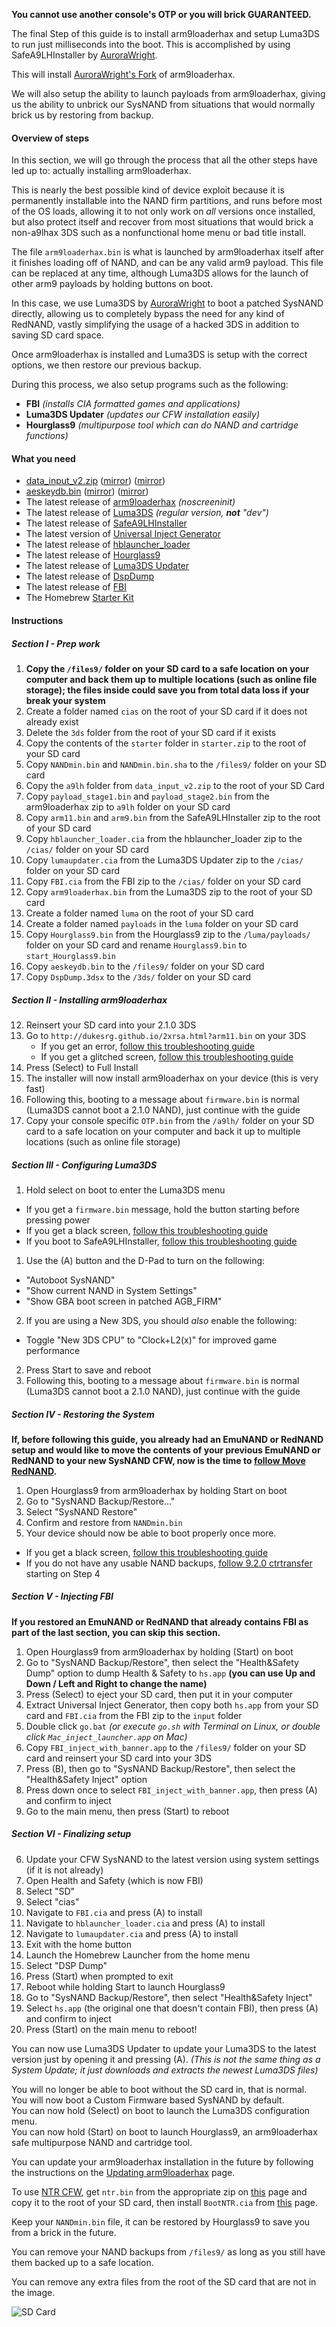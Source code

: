 **You cannot use another console's OTP or you will brick GUARANTEED.**

The final Step of this guide is to install arm9loaderhax and setup Luma3DS to run just milliseconds into the boot. This is accomplished by using SafeA9LHInstaller by [AuroraWright](https://github.com/AuroraWright/).

This will install [AuroraWright's Fork](https://github.com/AuroraWright/arm9loaderhax) of arm9loaderhax.

We will also setup the ability to launch payloads from arm9loaderhax, giving us the ability to unbrick our SysNAND from situations that would normally brick us by restoring from backup.

#### Overview of steps

In this section, we will go through the process that all the other steps have led up to: actually installing arm9loaderhax.

This is nearly the best possible kind of device exploit because it is permanently installable into the NAND firm partitions, and runs before most of the OS loads, allowing it to not only work on *all* versions once installed, but also protect itself and recover from most situations that would brick a non-a9lhax 3DS such as a nonfunctional home menu or bad title install.

The file `arm9loaderhax.bin` is what is launched by arm9loaderhax itself after it finishes loading off of NAND, and can be any valid arm9 payload. This file can be replaced at any time, although Luma3DS allows for the launch of other arm9 payloads by holding buttons on boot.

In this case, we use Luma3DS by [AuroraWright](https://github.com/AuroraWright/) to boot a patched SysNAND directly, allowing us to completely bypass the need for any kind of RedNAND, vastly simplifying the usage of a hacked 3DS in addition to saving SD card space.

Once arm9loaderhax is installed and Luma3DS is setup with the correct options, we then restore our previous backup.

During this process, we also setup programs such as the following:
+  **FBI** *(installs CIA formatted games and applications)*
+  **Luma3DS Updater** *(updates our CFW installation easily)*
+  **Hourglass9** *(multipurpose tool which can do NAND and cartridge functions)*

#### What you need

* <a href="https://plailect.github.io/Guide/data_input_v2.torrent" target="_blank">data_input_v2.zip</a> ([mirror](https://mega.nz/#!RwUDVL5T!65gKJHAAVFk3R0jCA7zRFC5q5QTsL5CLoRUoqhET-WI)) ([mirror](https://drive.google.com/open?id=0BzPfvjeuhqoDaU53U0MtSHlkTDA))
* <a href="https://plailect.github.io/Guide/aeskeydb.torrent" target="_blank">aeskeydb.bin</a> ([mirror](https://mega.nz/#!Y5UEyIJb!_FLHUUqjtfLaez8FNEM3tG7NHWrkkwmyj93ZNUeOUxI)) ([mirror](https://drive.google.com/open?id=0BzPfvjeuhqoDTm5VZW1ZcHZ1NzQ))
* The latest release of [arm9loaderhax](https://github.com/AuroraWright/arm9loaderhax/releases) *(noscreeninit)*   
* The latest release of [Luma3DS](https://github.com/AuroraWright/Luma3DS/releases) *(regular version, __not__ "dev")*
* The latest release of [SafeA9LHInstaller](https://github.com/AuroraWright/SafeA9LHInstaller/releases)
* The latest version of [Universal Inject Generator](https://github.com/d0k3/Universal-Inject-Generator/archive/master.zip)
* The latest release of [hblauncher_loader](https://github.com/yellows8/hblauncher_loader/releases)
* The latest release of [Hourglass9](https://github.com/d0k3/Hourglass9/releases)
* The latest release of [Luma3DS Updater](https://github.com/Hamcha/lumaupdate/releases)
* The latest release of [DspDump](https://github.com/Cruel/DspDump/releases)
* The latest release of [FBI](https://github.com/Steveice10/FBI/releases/)
* The Homebrew [Starter Kit](http://smealum.github.io/ninjhax2/starter.zip)

#### Instructions

##### Section I - Prep work

1. **Copy the `/files9/` folder on your SD card to a safe location on your computer and back them up to multiple locations (such as online file storage); the files inside could save you from total data loss if your break your system**
1. Create a folder named `cias` on the root of your SD card if it does not already exist
3. Delete the `3ds` folder from the root of your SD card if it exists
1. Copy the contents of the `starter` folder in `starter.zip` to the root of your SD card    
2. Copy `NANDmin.bin` and `NANDmin.bin.sha` to the `/files9/` folder on your SD card
3. Copy the `a9lh` folder from `data_input_v2.zip` to the root of your SD Card
3. Copy `payload_stage1.bin` and `payload_stage2.bin` from the arm9loaderhax zip to `a9lh` folder on your SD card
2. Copy `arm11.bin` and `arm9.bin` from the SafeA9LHInstaller zip to the root of your SD card
3. Copy `hblauncher_loader.cia` from the hblauncher_loader zip to the `/cias/` folder on your SD card
4. Copy `lumaupdater.cia` from the Luma3DS Updater zip to the `/cias/` folder on your SD card
2. Copy `FBI.cia` from the FBI zip to the `/cias/` folder on your SD card
1. Copy `arm9loaderhax.bin` from the Luma3DS zip to the root of your SD card
2. Create a folder named `luma` on the root of your SD card
3. Create a folder named `payloads` in the `luma` folder on your SD card
7. Copy `Hourglass9.bin` from the Hourglass9 zip to the `/luma/payloads/` folder on your SD card and rename `Hourglass9.bin` to `start_Hourglass9.bin`
1. Copy `aeskeydb.bin` to the `/files9/` folder on your SD card
2. Copy `DspDump.3dsx` to the `/3ds/` folder on your SD card

##### Section II - Installing arm9loaderhax

12. Reinsert your SD card into your 2.1.0 3DS
14. Go to `http://dukesrg.github.io/2xrsa.html?arm11.bin` on your 3DS
    + If you get an error, [follow this troubleshooting guide](Troubleshooting#ts_browser)
    + If you get a glitched screen, [follow this troubleshooting guide](Troubleshooting#ts_safe_a9lh_screen)
14. Press (Select) to Full Install
15. The installer will now install arm9loaderhax on your device (this is very fast)
18. Following this, booting to a message about `firmware.bin` is normal (Luma3DS cannot boot a 2.1.0 NAND), just continue with the guide
18. Copy your console specific `OTP.bin` from the `/a9lh/` folder on your SD card to a safe location on your computer and back it up to multiple locations (such as online file storage)

##### Section III - Configuring Luma3DS

1. Hold select on boot to enter the Luma3DS menu
  + If you get a `firmware.bin` message, hold the button starting before pressing power
  + If you get a black screen, [follow this troubleshooting guide](Troubleshooting#ts_sys_a9lh)   
  + If you boot to SafeA9LHInstaller, [follow this troubleshooting guide](Troubleshooting#ts_safe_a9lh)
1. Use the (A) button and the D-Pad to turn on the following:    
 + "Autoboot SysNAND"
 + "Show current NAND in System Settings"
 + "Show GBA boot screen in patched AGB_FIRM"
2. If you are using a New 3DS, you should *also* enable the following:
 + Toggle "New 3DS CPU" to "Clock+L2(x)" for improved game performance
2. Press Start to save and reboot
18. Following this, booting to a message about `firmware.bin` is normal (Luma3DS cannot boot a 2.1.0 NAND), just continue with the guide

##### Section IV - Restoring the System

**If, before following this guide, you already had an EmuNAND or RedNAND setup and would like to move the contents of your previous EmuNAND or RedNAND to your new SysNAND CFW, now is the time to [follow Move RedNAND](Move-RedNAND).**

1. Open Hourglass9 from arm9loaderhax by holding Start on boot
1. Go to "SysNAND Backup/Restore..."
2. Select "SysNAND Restore"
3. Confirm and restore from `NANDmin.bin`
4. Your device should now be able to boot properly once more.
  + If you get a black screen, [follow this troubleshooting guide](https://github.com/AuroraWright/Luma3DS/wiki/FAQ-and-Troubleshooting#i-get-a-black-screen-on-boot-with-an-old-3ds-which-has-been-downgraded-from-the-gateway-menu-in-the-past)
  + If you do not have any usable NAND backups, [follow 9.2.0 ctrtransfer](9.2.0-ctrtransfer) starting on Step 4

##### Section V - Injecting FBI

**If you restored an EmuNAND or RedNAND that already contains FBI as part of the last section, you can skip this section.**

1. Open Hourglass9 from arm9loaderhax by holding (Start) on boot
11. Go to "SysNAND Backup/Restore", then select the "Health&Safety Dump" option to dump Health & Safety to `hs.app` **(you can use Up and Down / Left and Right to change the name)**
12. Press (Select) to eject your SD card, then put it in your computer
13. Extract Universal Inject Generator, then copy both `hs.app` from your SD card and `FBI.cia` from the FBI zip to the `input` folder
14. Double click `go.bat` *(or execute `go.sh` with Terminal on Linux, or double click `Mac_inject_launcher.app` on Mac)*
15. Copy `FBI_inject_with_banner.app` to the `/files9/` folder on your SD card and reinsert your SD card into your 3DS
16. Press (B), then go to "SysNAND Backup/Restore", then select the "Health&Safety Inject" option
17. Press down once to select `FBI_inject_with_banner.app`, then press (A) and confirm to inject
18. Go to the main menu, then press (Start) to reboot

##### Section VI - Finalizing setup

6. Update your CFW SysNAND to the latest version using system settings (if it is not already)
8. Open Health and Safety (which is now FBI)
9. Select "SD"
9. Select "cias"
9. Navigate to `FBI.cia` and press (A) to install
9. Navigate to `hblauncher_loader.cia` and press (A) to install
9. Navigate to `lumaupdater.cia` and press (A) to install
10. Exit with the home button
10. Launch the Homebrew Launcher from the home menu
12. Select "DSP Dump"
13. Press (Start) when prompted to exit
14. Reboot while holding Start to launch Hourglass9
15. Go to "SysNAND Backup/Restore", then select "Health&Safety Inject"
16. Select `hs.app` (the original one that doesn't contain FBI), then press (A) and confirm to inject
17. Press (Start) on the main menu to reboot!

You can now use Luma3DS Updater to update your Luma3DS to the latest version just by opening it and pressing (A). *(This is not the same thing as a System Update; it just downloads and extracts the newest Luma3DS files)*

You will no longer be able to boot without the SD card in, that is normal.    
You will now boot a Custom Firmware based SysNAND by default.    
You can now hold (Select) on boot to launch the Luma3DS configuration menu.    
You can now hold (Start) on boot to launch Hourglass9, an arm9loaderhax safe multipurpose NAND and cartridge tool.     

You can update your arm9loaderhax installation in the future by following the instructions on the [Updating arm9loaderhax](Updating-arm9loaderhax/) page.

To use [NTR CFW](https://github.com/44670/BootNTR/), get `ntr.bin` from the appropriate zip on [this](https://github.com/44670/BootNTR/releases) page and copy it to the root of your SD card, then install `BootNTR.cia` from [this](https://github.com/astronautlevel2/BootNTR/releases/) page.

Keep your `NANDmin.bin` file, it can be restored by Hourglass9 to save you from a brick in the future.

You can remove your NAND backups from `/files9/` as long as you still have them backed up to a safe location.

You can remove any extra files from the root of the SD card that are not in the image.    

![SD Card](https://i.imgur.com/YybGKY3.png)
